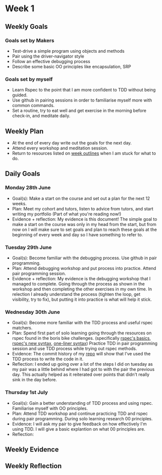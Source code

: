 # Week 1 

## Weekly Goals
### Goals set by Makers
* Test-drive a simple program using objects and methods
* Pair using the driver-navigator style
* Follow an effective debugging process
* Describe some basic OO principles like encapsulation, SRP

### Goals set by myself
* Learn Rspec to the point that I am more confident to TDD without being guided.
* Use github in pairing sessions in order to familiarise myself more with common commands.
* Set a routine, try to eat well and get exercise in the morning before check-in, and meditate daily.

## Weekly Plan
* At the end of every day write out the goals for the next day.
* Attend every workshop and meditation session.
* Return to resources listed on [week outlines](https://github.com/makersacademy/course/blob/main/week_outlines.md) when I am stuck for what to do.

## Daily Goals
### Monday 28th June
* Goal(s):
Make a start on the course and set out a plan for the next 12 weeks.
* Plan:
Meet my cohort and tutors, listen to advice from tutors, and start writing my portfolio (Part of what you're reading now!)
* Evidence + reflection:
My evidence is this document! The simple goal to make a start on the course was only in my head from the start, but from now on I will make sure to set goals and plan to reach these goals at the beginning of every week and day so I have something to refer to.

### Tuesday 29th June
* Goal(s):
Become familiar with the debugging process. Use github in pair programming.
* Plan:
Attend debugging workshop and put process into practice. Attend pair programming session.
* Evidence + reflection:
My evidence is the debugging workshop that I managed to complete. Going through the process as shown in the workshop and then completing the other exercises in my own time. In relection I already understand the process (tighten the loop, get visibility, try to fix), but putting it into practice is what will help it stick. 

### Wednesday 30th June
* Goal(s):
Become more familiar with the TDD process and useful rspec matchers.
* Plan:
Spend first part of solo learning going through the resources on rspec found in the boris bike challenges. (specifically [rspec's basics](https://semaphoreci.com/community/tutorials/getting-started-with-rspec), [rspec's new syntax](https://rspec.info/blog/2012/06/rspecs-new-expectation-syntax/), [one-liner syntax](https://relishapp.com/rspec/rspec-core/v/3-2/docs/subject/one-liner-syntax)) Practice TDD in pair programming session and use TDD process while trying out rspec methods.
* Evidence:
The commit history of my [repo](https://github.com/JEC1100/boris_bikes_2) will show that I’ve used the TDD process to write the code in it.
* Reflection: I ended up going over a lot of the steps I did on tuesday as my pair was a little behind where I had got to with the pair the previous day. This actually helped as it reiterated over points that didn't really sink in the day before.

### Thursday 1st July
* Goal(s):
Gain a better understanding of TDD process and using rspec. Familiarise myself with OO principles.
* Plan:
Attend TDD workshop and continue practicing TDD and rspec during pair programming. During solo learning research 00 principles.
* Evidence:
I will ask my pair to give feedback on how effectively I'm using TDD. I will give a basic explantion on what 00 principles are.
* Reflection:

## Weekly Evidence

## Weekly Reflection 